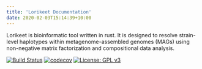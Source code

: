 ```yaml
---
title: 'Lorikeet Documentation'
date: 2020-02-03T15:14:39+10:00
---
```


Lorikeet is bioinformatic tool written in rust. It is designed to resolve strain-level 
haplotypes within metagenome-assembled genomes (MAGs) using non-negative matrix factorization and
compositional data analysis.

[![Build Status](https://travis-ci.com/rhysnewell/Lorikeet.svg?branch=master)](https://travis-ci.com/rhysnewell/Lorikeet)
[![codecov](https://codecov.io/gh/rhysnewell/Lorikeet/branch/master/graph/badge.svg)](https://codecov.io/gh/rhysnewell/Lorikeet)
[![License: GPL v3](https://img.shields.io/badge/License-GPLv3-blue.svg)](https://www.gnu.org/licenses/gpl-3.0)


